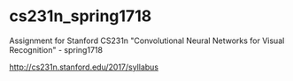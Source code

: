 # cs231n_spring1718
Assignment for Stanford CS231n "Convolutional Neural Networks for Visual Recognition" - spring1718

http://cs231n.stanford.edu/2017/syllabus
